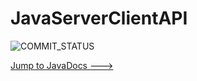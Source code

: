 # JavaServerClientAPI

![COMMIT_STATUS](https://img.shields.io/github/last-commit/pj-25/JavaServerClientAPI?style=for-the-badge)

[Jump to JavaDocs --->](https://pj-25.github.io/JavaServerClientAPI/docs)

